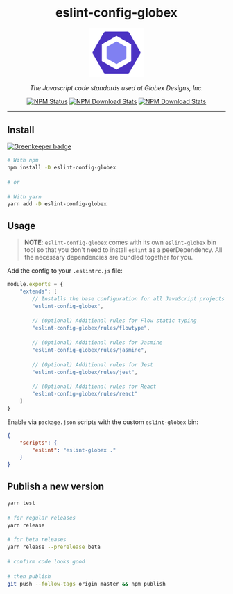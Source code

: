 <div align="center">

<h1>eslint-config-globex</h1>

<img alt="eslint-config-globex" src="logo.png" width="128" />

<p><em>The Javascript code standards used at Globex Designs, Inc.</em></p>

<a href="https://www.npmjs.com/package/eslint-config-globex"><img alt="NPM Status" src="https://img.shields.io/npm/v/eslint-config-globex.svg?style=flat"></a>
<a href="https://www.npmtrends.com/eslint-config-globex"><img alt="NPM Download Stats" src="https://img.shields.io/npm/dm/eslint-config-globex.svg?style=flat-square" /></a>
<a href="https://github.com/GlobexDesignsInc/eslint-config-globex/blob/master/LICENSE"><img alt="NPM Download Stats" src="https://img.shields.io/npm/l/eslint-config-globex.svg?style=flat-square" /></a>

</div><hr />

## Install

[![Greenkeeper badge](https://badges.greenkeeper.io/GlobexDesignsInc/eslint-config-globex.svg)](https://greenkeeper.io/)

```sh
# With npm
npm install -D eslint-config-globex

# or

# With yarn
yarn add -D eslint-config-globex
```

## Usage

> **NOTE**: `eslint-config-globex` comes with its own `eslint-globex` bin tool so that you don't need to install `eslint` as a peerDependency. All the necessary dependencies are bundled together for you.

Add the config to your `.eslintrc.js` file:

```js
module.exports = {
	"extends": [
		// Installs the base configuration for all JavaScript projects
		"eslint-config-globex",

		// (Optional) Additional rules for Flow static typing
		"eslint-config-globex/rules/flowtype",

		// (Optional) Additional rules for Jasmine
		"eslint-config-globex/rules/jasmine",

		// (Optional) Additional rules for Jest
		"eslint-config-globex/rules/jest",

		// (Optional) Additional rules for React
		"eslint-config-globex/rules/react"
	]
}
```

Enable via `package.json` scripts with the custom `eslint-globex` bin:

```json
{
	"scripts": {
		"eslint": "eslint-globex ."
	}
}
```

## Publish a new version

```sh
yarn test

# for regular releases
yarn release

# for beta releases
yarn release --prerelease beta

# confirm code looks good

# then publish
git push --follow-tags origin master && npm publish
```
